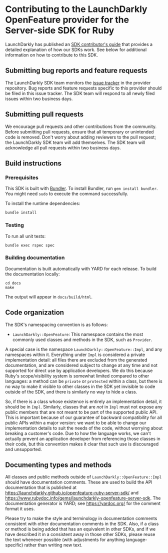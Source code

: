 # Contributing to the LaunchDarkly OpenFeature provider for the Server-side SDK for Ruby

LaunchDarkly has published an [SDK contributor's guide](https://docs.launchdarkly.com/sdk/concepts/contributors-guide) that provides a detailed explanation of how our SDKs work. See below for additional information on how to contribute to this SDK.

## Submitting bug reports and feature requests

The LaunchDarkly SDK team monitors the [issue tracker](https://github.com/launchdarkly/openfeature-ruby-server-sdk/issues) in the provider repository. Bug reports and feature requests specific to this provider should be filed in this issue tracker. The SDK team will respond to all newly filed issues within two business days.

## Submitting pull requests

We encourage pull requests and other contributions from the community. Before submitting pull requests, ensure that all temporary or unintended code is removed. Don't worry about adding reviewers to the pull request; the LaunchDarkly SDK team will add themselves. The SDK team will acknowledge all pull requests within two business days.

## Build instructions

### Prerequisites

This SDK is built with [Bundler](https://bundler.io/). To install Bundler, run `gem install bundler`. You might need `sudo` to execute the command successfully.

To install the runtime dependencies:

```
bundle install
```

### Testing

To run all unit tests:

```
bundle exec rspec spec
```

### Building documentation

Documentation is built automatically with YARD for each release. To build the documentation locally:

```
cd docs
make
```

The output will appear in `docs/build/html`.

## Code organization

The SDK's namespacing convention is as follows:

* `LaunchDarkly::OpenFeature`: This namespace contains the most commonly used classes and methods in the SDK, such as `Provider`.

A special case is the namespace `LaunchDarkly::OpenFeature::Impl`, and any namespaces within it. Everything under `Impl` is considered a private implementation detail: all files there are excluded from the generated documentation, and are considered subject to change at any time and not supported for direct use by application developers. We do this because Ruby's scope/visibility system is somewhat limited compared to other languages: a method can be `private` or `protected` within a class, but there is no way to make it visible to other classes in the SDK yet invisible to code outside of the SDK, and there is similarly no way to hide a class.

So, if there is a class whose existence is entirely an implementation detail, it should be in `Impl`. Similarly, classes that are _not_ in `Impl` must not expose any public members that are not meant to be part of the supported public API. This is important because of our guarantee of backward compatibility for all public APIs within a major version: we want to be able to change our implementation details to suit the needs of the code, without worrying about breaking a customer's code. Due to how the language works, we can't actually prevent an application developer from referencing those classes in their code, but this convention makes it clear that such use is discouraged and unsupported.

## Documenting types and methods

All classes and public methods outside of `LaunchDarkly::OpenFeature::Impl` should have documentation comments. These are used to build the API documentation that is published at https://launchdarkly.github.io/openfeature-ruby-server-sdk/ and https://www.rubydoc.info/gems/launchdarkly-openfeature-server-sdk. The documentation generator is YARD; see https://yardoc.org/ for the comment format it uses.

Please try to make the style and terminology in documentation comments consistent with other documentation comments in the SDK. Also, if a class or method is being added that has an equivalent in other SDKs, and if we have described it in a consistent away in those other SDKs, please reuse the text whenever possible (with adjustments for anything language-specific) rather than writing new text.
